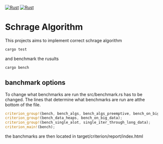 
[![Rust](https://github.com/flattte/schrage/actions/workflows/rust.yml/badge.svg)](https://github.com/flattte/schrage/actions/workflows/rust.yml)    [![Rust](https://github.com/flattte/schrage/actions/workflows/rust.yml/badge.svg)](https://github.com/flattte/schrage/actions/workflows/rust.yml)
# Schrage Algorithm

This projects aims to implement correct schrage algorithm
```sh
cargo test
```
and benchmark the rusults
```sh
cargo bench
```

## banchmark options

To change what benchmarks are run the src/benchmark.rs has to be changed. The lines that determine what benchmarks are run are atthe bottom of the file.

```rs
criterion_group!(bench, bench_algs, bench_algs_preemptive, bench_on_big_data);
criterion_group!(bench_data_heaps, bench_on_big_data);
criterion_group!(bench_single_alot, single_iter_through_long_data);
criterion_main!(bench);
```
the banchmarks are then located in target/criterion/report/index.html
